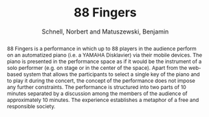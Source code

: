 --- 
title: "88 Fingers" 
abstract: "88 Fingers is a performance in which up to 88 players in the audience perform on an automatized piano (i.e. a YAMAHA Disklavier) via their mobile devices. The piano is presented in the performance space as if it would be the instrument of a solo performer (e.g. on stage or in the center of the space). Apart from the web-based system that allows the participants to select a single key of the piano and to play it during the concert, the concept of the performance does not impose any further constraints. The performance is structured into two parts of 10 minutes separated by a discussion among the members of the audience of approximately 10 minutes. The experience establishes a metaphor of a free and responsible society." 
address: "London" 
author: "Schnell, Norbert and Matuszewski, Benjamin"
webAuthor: "Norbert Schnell, Benjamin Matuszewski" 
booktitle: "Proceedings of the International Web Audio Conference" 
editor: "Thalmann, Florian and Ewert, Sebastian" 
month: "Proceedings of the International Web Audio Conference"
pages: "" 
publisher: "Queen Mary University of London" 
series: "WAC '17"
type: "Performance"  
year: "2017" 
id: "2017_EA_34" 
tags: year2017
media: none 
pdflink: /_data/papers/pdf/2017/2017_34.pdf
ISSN: 2663-5844
---